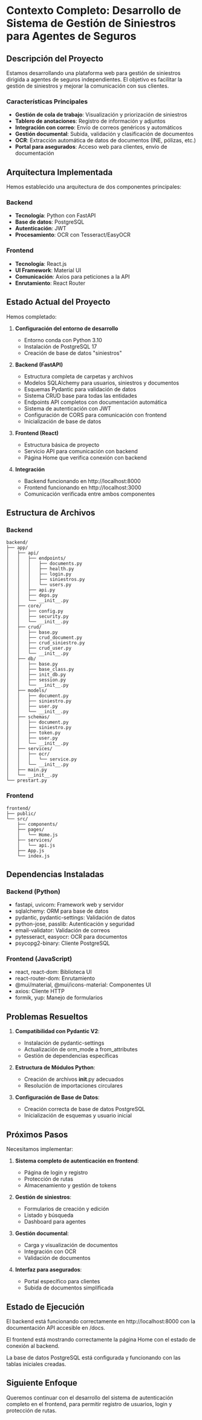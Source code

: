 # Contexto Completo: Desarrollo de Sistema de Gestión de Siniestros para Agentes de Seguros

## Descripción del Proyecto

Estamos desarrollando una plataforma web para gestión de siniestros dirigida a agentes de seguros independientes. El objetivo es facilitar la gestión de siniestros y mejorar la comunicación con sus clientes.

### Características Principales
- **Gestión de cola de trabajo**: Visualización y priorización de siniestros
- **Tablero de anotaciones**: Registro de información y adjuntos
- **Integración con correo**: Envío de correos genéricos y automáticos
- **Gestión documental**: Subida, validación y clasificación de documentos
- **OCR**: Extracción automática de datos de documentos (INE, pólizas, etc.)
- **Portal para asegurados**: Acceso web para clientes, envío de documentación

## Arquitectura Implementada

Hemos establecido una arquitectura de dos componentes principales:

### Backend
- **Tecnología**: Python con FastAPI
- **Base de datos**: PostgreSQL
- **Autenticación**: JWT
- **Procesamiento**: OCR con Tesseract/EasyOCR

### Frontend
- **Tecnología**: React.js
- **UI Framework**: Material UI
- **Comunicación**: Axios para peticiones a la API
- **Enrutamiento**: React Router

## Estado Actual del Proyecto

Hemos completado:
1. **Configuración del entorno de desarrollo**
   - Entorno conda con Python 3.10
   - Instalación de PostgreSQL 17
   - Creación de base de datos "siniestros"

2. **Backend (FastAPI)**
   - Estructura completa de carpetas y archivos
   - Modelos SQLAlchemy para usuarios, siniestros y documentos
   - Esquemas Pydantic para validación de datos
   - Sistema CRUD base para todas las entidades
   - Endpoints API completos con documentación automática
   - Sistema de autenticación con JWT
   - Configuración de CORS para comunicación con frontend
   - Inicialización de base de datos

3. **Frontend (React)**
   - Estructura básica de proyecto
   - Servicio API para comunicación con backend
   - Página Home que verifica conexión con backend

4. **Integración**
   - Backend funcionando en http://localhost:8000
   - Frontend funcionando en http://localhost:3000
   - Comunicación verificada entre ambos componentes

## Estructura de Archivos

### Backend
```
backend/
├── app/
│   ├── api/
│   │   ├── endpoints/
│   │   │   ├── documents.py
│   │   │   ├── health.py
│   │   │   ├── login.py
│   │   │   ├── siniestros.py
│   │   │   └── users.py
│   │   ├── api.py
│   │   ├── deps.py
│   │   └── __init__.py
│   ├── core/
│   │   ├── config.py
│   │   ├── security.py
│   │   └── __init__.py
│   ├── crud/
│   │   ├── base.py
│   │   ├── crud_document.py
│   │   ├── crud_siniestro.py
│   │   ├── crud_user.py
│   │   └── __init__.py
│   ├── db/
│   │   ├── base.py
│   │   ├── base_class.py
│   │   ├── init_db.py
│   │   ├── session.py
│   │   └── __init__.py
│   ├── models/
│   │   ├── document.py
│   │   ├── siniestro.py
│   │   ├── user.py
│   │   └── __init__.py
│   ├── schemas/
│   │   ├── document.py
│   │   ├── siniestro.py
│   │   ├── token.py
│   │   ├── user.py
│   │   └── __init__.py
│   ├── services/
│   │   ├── ocr/
│   │   │   └── service.py
│   │   └── __init__.py
│   ├── main.py
│   └── __init__.py
└── prestart.py
```

### Frontend
```
frontend/
├── public/
└── src/
    ├── components/
    ├── pages/
    │   └── Home.js
    ├── services/
    │   └── api.js
    ├── App.js
    └── index.js
```

## Dependencias Instaladas

### Backend (Python)
- fastapi, uvicorn: Framework web y servidor
- sqlalchemy: ORM para base de datos
- pydantic, pydantic-settings: Validación de datos
- python-jose, passlib: Autenticación y seguridad
- email-validator: Validación de correos
- pytesseract, easyocr: OCR para documentos
- psycopg2-binary: Cliente PostgreSQL

### Frontend (JavaScript)
- react, react-dom: Biblioteca UI
- react-router-dom: Enrutamiento
- @mui/material, @mui/icons-material: Componentes UI
- axios: Cliente HTTP
- formik, yup: Manejo de formularios

## Problemas Resueltos

1. **Compatibilidad con Pydantic V2**:
   - Instalación de pydantic-settings
   - Actualización de orm_mode a from_attributes
   - Gestión de dependencias específicas

2. **Estructura de Módulos Python**:
   - Creación de archivos __init__.py adecuados
   - Resolución de importaciones circulares

3. **Configuración de Base de Datos**:
   - Creación correcta de base de datos PostgreSQL
   - Inicialización de esquemas y usuario inicial

## Próximos Pasos

Necesitamos implementar:

1. **Sistema completo de autenticación en frontend**:
   - Página de login y registro
   - Protección de rutas
   - Almacenamiento y gestión de tokens

2. **Gestión de siniestros**:
   - Formularios de creación y edición
   - Listado y búsqueda
   - Dashboard para agentes

3. **Gestión documental**:
   - Carga y visualización de documentos
   - Integración con OCR
   - Validación de documentos

4. **Interfaz para asegurados**:
   - Portal específico para clientes
   - Subida de documentos simplificada

## Estado de Ejecución

El backend está funcionando correctamente en http://localhost:8000 con la documentación API accesible en /docs.

El frontend está mostrando correctamente la página Home con el estado de conexión al backend.

La base de datos PostgreSQL está configurada y funcionando con las tablas iniciales creadas.

## Siguiente Enfoque

Queremos continuar con el desarrollo del sistema de autenticación completo en el frontend, para permitir registro de usuarios, login y protección de rutas.